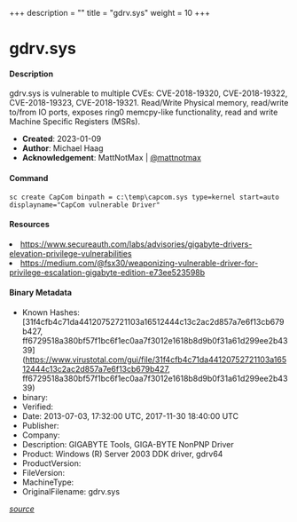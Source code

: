 +++
description = ""
title = "gdrv.sys"
weight = 10
+++

# gdrv.sys

#### Description

gdrv.sys is vulnerable to multiple CVEs: CVE-2018-19320, CVE-2018-19322, CVE-2018-19323, CVE-2018-19321. Read/Write Physical memory, read/write to/from IO ports, exposes ring0 memcpy-like functionality,  read and write Machine Specific Registers (MSRs).

- **Created**: 2023-01-09
- **Author**: Michael Haag
- **Acknowledgement**: MattNotMax | [@mattnotmax](https://twitter.com/@mattnotmax)

#### Command

```
sc create CapCom binpath = c:\temp\capcom.sys type=kernel start=auto displayname="CapCom vulnerable Driver"
```

#### Resources


<li><a href=" https://www.secureauth.com/labs/advisories/gigabyte-drivers-elevation-privilege-vulnerabilities"> https://www.secureauth.com/labs/advisories/gigabyte-drivers-elevation-privilege-vulnerabilities</a></li>

<li><a href=" https://medium.com/@fsx30/weaponizing-vulnerable-driver-for-privilege-escalation-gigabyte-edition-e73ee523598b"> https://medium.com/@fsx30/weaponizing-vulnerable-driver-for-privilege-escalation-gigabyte-edition-e73ee523598b</a></li>





#### Binary Metadata

- Known Hashes: [31f4cfb4c71da44120752721103a16512444c13c2ac2d857a7e6f13cb679b427, ff6729518a380bf57f1bc6f1ec0aa7f3012e1618b8d9b0f31a61d299ee2b4339](https://www.virustotal.com/gui/file/31f4cfb4c71da44120752721103a16512444c13c2ac2d857a7e6f13cb679b427, ff6729518a380bf57f1bc6f1ec0aa7f3012e1618b8d9b0f31a61d299ee2b4339) 
- binary: 
- Verified: 
- Date: 2013-07-03, 17:32:00 UTC, 2017-11-30 18:40:00 UTC
- Publisher: 
- Company: 
- Description: GIGABYTE Tools, GIGA-BYTE NonPNP Driver
- Product: Windows (R) Server 2003 DDK driver, gdrv64
- ProductVersion: 
- FileVersion: 
- MachineType: 
- OriginalFilename: gdrv.sys

[*source*](https://github.com/magicsword-io/LOLDrivers/tree/main/yaml/gdrv.sys.yml)